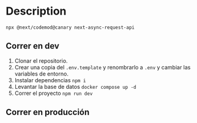 # Description

```
npx @next/codemod@canary next-async-request-api
```

## Correr en dev

1. Clonar el repositorio.
2. Crear una copia del `.env.template` y renombrarlo a `.env` y cambiar las variables de entorno.
3. Instalar dependencias `npm i`
4. Levantar la base de datos `docker compose up -d`
5. Correr el proyecto `npm run dev`

## Correr en producción
